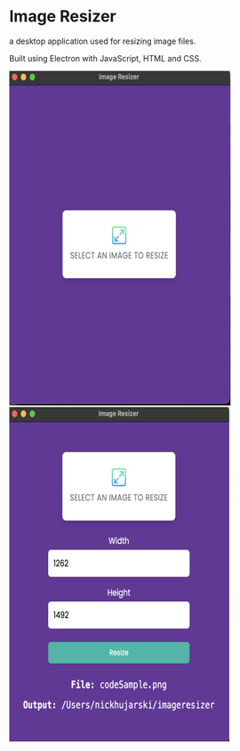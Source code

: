# Image Resizer

a desktop application used for resizing image files.

Built using Electron with JavaScript, HTML and CSS.

<img src='readmeImages/electronImageResizerMain.png' />
<img src='readmeImages/electronImageResizerForm.png' />

